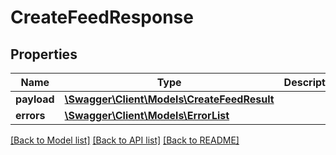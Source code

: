 # CreateFeedResponse

## Properties
Name | Type | Description | Notes
------------ | ------------- | ------------- | -------------
**payload** | [**\Swagger\Client\Models\CreateFeedResult**](CreateFeedResult.md) |  | [optional] 
**errors** | [**\Swagger\Client\Models\ErrorList**](ErrorList.md) |  | [optional] 

[[Back to Model list]](../../README.md#documentation-for-models) [[Back to API list]](../../README.md#documentation-for-api-endpoints) [[Back to README]](../../README.md)

